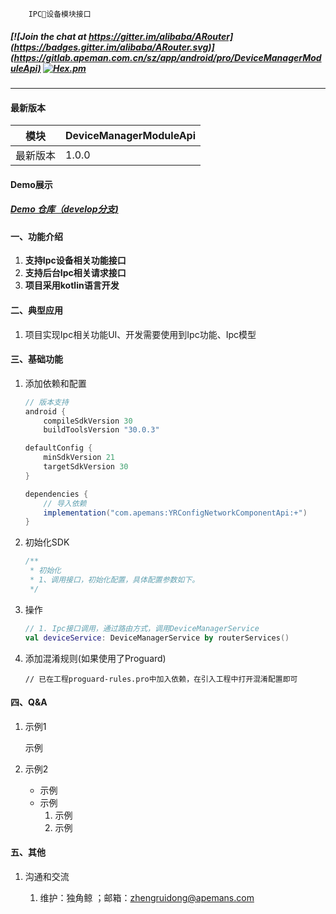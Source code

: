 ```
    IPC设备模块接口
```

##### [![Join the chat at https://gitter.im/alibaba/ARouter](https://badges.gitter.im/alibaba/ARouter.svg)](https://gitlab.apeman.com.cn/sz/app/android/pro/DeviceManagerModuleApi) [![Hex.pm](https://img.shields.io/hexpm/l/plug.svg)](https://www.apache.org/licenses/LICENSE-2.0)

---

#### 最新版本

模块|DeviceManagerModuleApi
---|---
最新版本|1.0.0

#### Demo展示

##### [Demo 仓库（develop分支)](https://gitlab.apeman.com.cn/zhengruidong/project-zrd/-/tree/develop)
<!-- 、[Demo Gif](https://raw.githubusercontent.com/alibaba/ARouter/master/demo/arouter-demo.gif) -->

#### 一、功能介绍
1. **支持Ipc设备相关功能接口**
2. **支持后台Ipc相关请求接口**
3.  **项目采用kotlin语言开发**


#### 二、典型应用
1. 项目实现Ipc相关功能UI、开发需要使用到Ipc功能、Ipc模型

#### 三、基础功能
1. 添加依赖和配置
    ``` gradle
    // 版本支持
    android {
        compileSdkVersion 30
        buildToolsVersion "30.0.3"

    defaultConfig {
        minSdkVersion 21
        targetSdkVersion 30
    }

    dependencies {
        // 导入依赖
        implementation("com.apemans:YRConfigNetworkComponentApi:+")
    }
    ```

2. 初始化SDK
    ``` kotlin
    /**
     * 初始化
     * 1、调用接口，初始化配置，具体配置参数如下。
     */
    
    ```

3. 操作
    ``` kotlin
    // 1. Ipc接口调用，通过路由方式，调用DeviceManagerService
    val deviceService: DeviceManagerService by routerServices()
    ```

5. 添加混淆规则(如果使用了Proguard)
    ``` 
    // 已在工程proguard-rules.pro中加入依赖，在引入工程中打开混淆配置即可
    ```

#### 四、Q&A

1. 示例1

   示例

2. 示例2

    - 示例
    - 示例
        1. 示例
        2. 示例

#### 五、其他

1. 沟通和交流

    1. 维护：独角鲸 ；邮箱：zhengruidong@apemans.com
